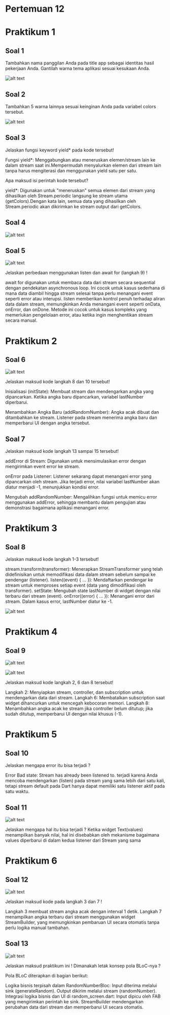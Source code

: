 # Pertemuan 12 

# Praktikum 1

## Soal 1 
Tambahkan nama panggilan Anda pada title app sebagai identitas hasil pekerjaan Anda.
Gantilah warna tema aplikasi sesuai kesukaan Anda.

![alt text](image.png)

## Soal 2
Tambahkan 5 warna lainnya sesuai keinginan Anda pada variabel colors tersebut.

![alt text](image-1.png)

## Soal 3
Jelaskan fungsi keyword yield* pada kode tersebut!

Fungsi yield*: Menggabungkan atau meneruskan elemen/stream lain ke dalam stream saat ini.Mempermudah menyalurkan elemen dari stream lain tanpa harus mengiterasi dan menggunakan yield satu per satu.

Apa maksud isi perintah kode tersebut?

yield*: Digunakan untuk "meneruskan" semua elemen dari stream yang dihasilkan oleh Stream.periodic langsung ke stream utama (getColors).Dengan kata lain, semua data yang dihasilkan oleh Stream.periodic akan dikirimkan ke stream output dari getColors.


## Soal 4
![alt text](soal4.gif)


## Soal 5
![alt text](soal5.gif)

Jelaskan perbedaan menggunakan listen dan await for (langkah 9) !

await for digunakan untuk membaca data dari stream secara sequential dengan pendekatan asynchronous loop. Ini cocok untuk kasus sederhana di mana data diambil hingga stream selesai tanpa perlu menangani event seperti error atau interupsi.
listen memberikan kontrol penuh terhadap aliran data dalam stream, memungkinkan Anda menangani event seperti onData, onError, dan onDone. Metode ini cocok untuk kasus kompleks yang memerlukan pengelolaan error, atau ketika ingin menghentikan stream secara manual.

# Praktikum 2

## Soal 6
![alt text](soal6.gif)

Jelaskan maksud kode langkah 8 dan 10 tersebut!

Inisialisasi (initState):
Membuat stream dan mendengarkan angka yang dipancarkan. Ketika angka baru dipancarkan, variabel lastNumber diperbarui.

Menambahkan Angka Baru (addRandomNumber):
Angka acak dibuat dan ditambahkan ke stream. Listener pada stream menerima angka baru dan memperbarui UI dengan angka tersebut.

## Soal 7
Jelaskan maksud kode langkah 13 sampai 15 tersebut!

addError di Stream:
Digunakan untuk mensimulasikan error dengan mengirimkan event error ke stream.

onError pada Listener:
Listener sekarang dapat menangani error yang dipancarkan oleh stream. Jika terjadi error, nilai variabel lastNumber akan diatur menjadi -1, menunjukkan kondisi error.

Mengubah addRandomNumber:
Mengalihkan fungsi untuk memicu error menggunakan addError, sehingga membantu dalam pengujian atau demonstrasi bagaimana aplikasi menangani error.

# Praktikum 3

## Soal 8
Jelaskan maksud kode langkah 1-3 tersebut!

stream.transform(transformer): Menerapkan StreamTransformer yang telah didefinisikan untuk memodifikasi data dalam stream sebelum sampai ke pendengar (listener).
listen((event) { ... }): Mendaftarkan pendengar ke stream untuk memproses setiap event (data yang dimodifikasi oleh transformer).
setState: Mengubah state lastNumber di widget dengan nilai terbaru dari stream (event).
onError((error) { ... }): Menangani error dari stream. Dalam kasus error, lastNumber diatur ke -1.

![alt text](soal8.gif)

# Praktikum 4

## Soal 9
![alt text](soal9.gif)

![alt text](image-2.png)

Jelaskan maksud kode langkah 2, 6 dan 8 tersebut!

Langkah 2: Menyiapkan stream, controller, dan subscription untuk mendengarkan data dari stream.
Langkah 6: Membatalkan subscription saat widget dihancurkan untuk mencegah kebocoran memori.
Langkah 8: Menambahkan angka acak ke stream jika controller belum ditutup; jika sudah ditutup, memperbarui UI dengan nilai khusus (-1).

# Praktikum 5

## Soal 10
Jelaskan mengapa error itu bisa terjadi ? 

Error Bad state: Stream has already been listened to. terjadi karena Anda mencoba mendengarkan (listen) pada stream yang sama lebih dari satu kali, tetapi stream default pada Dart hanya dapat memiliki satu listener aktif pada satu waktu.

## Soal 11
![alt text](image-3.png)

Jelaskan mengapa hal itu bisa terjadi ?
Ketika widget Text(values) menampilkan banyak nilai, hal ini disebabkan oleh mekanisme bagaimana values diperbarui di dalam kedua listener dari Stream yang sama


# Praktikum 6

## Soal 12
![alt text](soal12.gif)

Jelaskan maksud kode pada langkah 3 dan 7 !

Langkah 3 membuat stream angka acak dengan interval 1 detik.
Langkah 7 menampilkan angka terbaru dari stream menggunakan widget StreamBuilder, 
yang memungkinkan pembaruan UI secara otomatis tanpa perlu logika manual tambahan.

## Soal 13
![alt text](soal13.gif)

Jelaskan maksud praktikum ini ! Dimanakah letak konsep pola BLoC-nya ?

Pola BLoC diterapkan di bagian berikut:

Logika bisnis terpisah dalam RandomNumberBloc:
Input diterima melalui sink (generateRandom).
Output dikirim melalui stream (randomNumber).
Integrasi logika bisnis dan UI di random_screen.dart:
Input dipicu oleh FAB yang mengirimkan perintah ke sink.
StreamBuilder mendengarkan perubahan data dari stream dan memperbarui UI secara otomatis.
